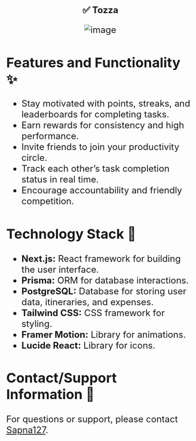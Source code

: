 <div align = "center">


<h1 align="center"> <font size="5"> <b> ✅ Tozza </b></h1>




![image](https://github.com/user-attachments/assets/c2bb5fd4-4207-4560-97a9-5cd9d852b916)

  </div>

  
## Features and Functionality ✨

* Stay motivated with points, streaks, and leaderboards for completing tasks.
* Earn rewards for consistency and high performance.
* Invite friends to join your productivity circle.
* Track each other’s task completion status in real time.
* Encourage accountability and friendly competition.

  
## Technology Stack 👀

*   **Next.js:** React framework for building the user interface.
*   **Prisma:** ORM for database interactions.
*   **PostgreSQL:** Database for storing user data, itineraries, and expenses.
*   **Tailwind CSS:** CSS framework for styling.
*   **Framer Motion:** Library for animations.
*   **Lucide React:** Library for icons.


## Contact/Support Information 💌

For questions or support, please contact [Sapna127](https://github.com/Sapna127).
